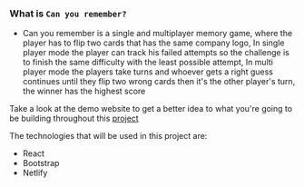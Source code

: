 ### What is `Can you remember?`

- Can you remember is a single and multiplayer memory game, where the player has to flip two cards that has the same company logo, In single player mode the player can track his failed attempts so the challenge is to finish the same difficulty with the least possible attempt, In multi player mode the players take turns and whoever gets a right guess continues until they flip two wrong cards then it's the other player's turn, the winner has the highest score

Take a look at the demo website to get a better idea to what you're going to be building throughout this [project](https://can-you-remember.netlify.com/)

The technologies that will be used in this project are:

- React
- Bootstrap
- Netlify
